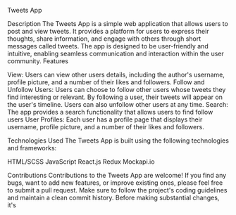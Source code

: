 Tweets App

Description
The Tweets App is a simple web application that allows users to post and view tweets. It provides a platform for users to express their thoughts, share information, and engage with others through short messages called tweets. The app is designed to be user-friendly and intuitive, enabling seamless communication and interaction within the user community.
Features

View: Users can view other users details, including the author's username, profile picture, and a number of their likes and followers. 
Follow and Unfollow Users: Users can choose to follow other users whose tweets they find interesting or relevant. By following a user, their tweets will appear on the user's timeline. Users can also unfollow other users at any time.
Search: The app provides a search functionality that allows users to find follow users
User Profiles: Each user has a profile page that displays their username, profile picture, and a number of their likes and followers. 

Technologies Used
The Tweets App is built using the following technologies and frameworks:

HTML/SCSS
JavaScript
React.js
Redux
Mockapi.io

Contributions
Contributions to the Tweets App are welcome! If you find any bugs, want to add new features, or improve existing ones, please feel free to submit a pull request. Make sure to follow the project's coding guidelines and maintain a clean commit history.
Before making substantial changes, it's
